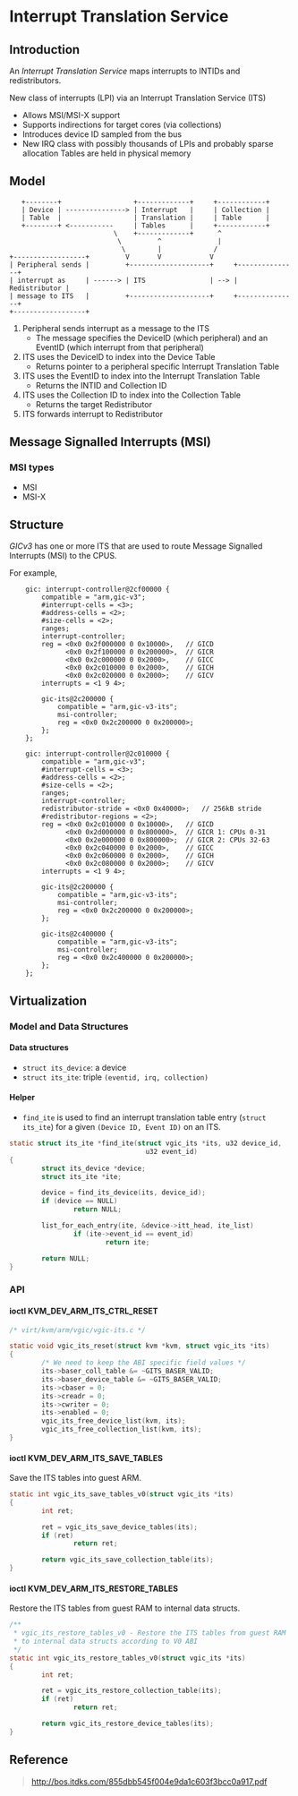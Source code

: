 # Interrupt Translation Service

## Introduction

An *Interrupt Translation Service* maps interrupts to INTIDs and
redistributors.

New class of interrupts (LPI) via an Interrupt Translation Service (ITS)
* Allows MSI/MSI-X support
* Supports indirections for target cores (via collections)
* Introduces device ID sampled from the bus
* New IRQ class with possibly thousands of LPIs and probably sparse
  allocation Tables are held in physical memory

## Model

```
   +--------+                  +-------------+     +------------+
   | Device | ---------------> | Interrupt   |     | Collection |
   | Table  |                  | Translation |     | Table      |
   +--------+ <-----------     | Tables      |     +------------+
                          \    +-------------+      ^
                           \         ^              |
                            \        |             /
+------------------+         V       V            V
| Peripheral sends |         +--------------------+     +---------------+
| interrupt as     | ------> | ITS                | --> | Redistributor |
| message to ITS   |         +--------------------+     +---------------+
+------------------+
```

1. Peripheral sends interrupt as a message to the ITS
   - The message specifies the DeviceID (which peripheral) and
     an EventID (which interrupt from that peripheral)
2. ITS uses the DeviceID to index into the Device Table
   - Returns pointer to a peripheral specific Interrupt Translation Table
3. ITS uses the EventID to index into the Interrupt Translation Table
   - Returns the INTID and Collection ID
4. ITS uses the Collection ID to index into the Collection Table
   - Returns the target Redistributor
5. ITS forwards interrupt to Redistributor

## Message Signalled Interrupts (MSI)

### MSI types

* MSI
* MSI-X

## Structure

*GICv3* has one or more ITS that are used to route Message Signalled
Interrupts (MSI) to the CPUS.

For example,

```
	gic: interrupt-controller@2cf00000 {
		compatible = "arm,gic-v3";
		#interrupt-cells = <3>;
		#address-cells = <2>;
		#size-cells = <2>;
		ranges;
		interrupt-controller;
		reg = <0x0 0x2f000000 0 0x10000>,	// GICD
		      <0x0 0x2f100000 0 0x200000>,	// GICR
		      <0x0 0x2c000000 0 0x2000>,	// GICC
		      <0x0 0x2c010000 0 0x2000>,	// GICH
		      <0x0 0x2c020000 0 0x2000>;	// GICV
		interrupts = <1 9 4>;

		gic-its@2c200000 {
			compatible = "arm,gic-v3-its";
			msi-controller;
			reg = <0x0 0x2c200000 0 0x200000>;
		};
	};

	gic: interrupt-controller@2c010000 {
		compatible = "arm,gic-v3";
		#interrupt-cells = <3>;
		#address-cells = <2>;
		#size-cells = <2>;
		ranges;
		interrupt-controller;
		redistributor-stride = <0x0 0x40000>;	// 256kB stride
		#redistributor-regions = <2>;
		reg = <0x0 0x2c010000 0 0x10000>,	// GICD
		      <0x0 0x2d000000 0 0x800000>,	// GICR 1: CPUs 0-31
		      <0x0 0x2e000000 0 0x800000>;	// GICR 2: CPUs 32-63
		      <0x0 0x2c040000 0 0x2000>,	// GICC
		      <0x0 0x2c060000 0 0x2000>,	// GICH
		      <0x0 0x2c080000 0 0x2000>;	// GICV
		interrupts = <1 9 4>;

		gic-its@2c200000 {
			compatible = "arm,gic-v3-its";
			msi-controller;
			reg = <0x0 0x2c200000 0 0x200000>;
		};

		gic-its@2c400000 {
			compatible = "arm,gic-v3-its";
			msi-controller;
			reg = <0x0 0x2c400000 0 0x200000>;
		};
	};
```

## Virtualization

### Model and Data Structures

#### Data structures

* `struct its_device`: a device
* `struct its_ite`: triple `(eventid, irq, collection)`

#### Helper

* `find_ite` is used to find an interrupt translation table
  entry (`struct its_ite`) for a given `(Device ID, Event ID)` on
  an ITS.

```c
static struct its_ite *find_ite(struct vgic_its *its, u32 device_id,
                                  u32 event_id)
{
        struct its_device *device;
        struct its_ite *ite;

        device = find_its_device(its, device_id);
        if (device == NULL)
                return NULL;

        list_for_each_entry(ite, &device->itt_head, ite_list)
                if (ite->event_id == event_id)
                        return ite;

        return NULL;
}
```

### API

#### ioctl KVM_DEV_ARM_ITS_CTRL_RESET

```c
/* virt/kvm/arm/vgic/vgic-its.c */

static void vgic_its_reset(struct kvm *kvm, struct vgic_its *its)
{
        /* We need to keep the ABI specific field values */
        its->baser_coll_table &= ~GITS_BASER_VALID;
        its->baser_device_table &= ~GITS_BASER_VALID;
        its->cbaser = 0;
        its->creadr = 0;
        its->cwriter = 0;
        its->enabled = 0;
        vgic_its_free_device_list(kvm, its);
        vgic_its_free_collection_list(kvm, its);
}
```

#### ioctl KVM_DEV_ARM_ITS_SAVE_TABLES

Save the ITS tables into guest ARM.

```c
static int vgic_its_save_tables_v0(struct vgic_its *its)
{
        int ret;

        ret = vgic_its_save_device_tables(its);
        if (ret)
                return ret;

        return vgic_its_save_collection_table(its);
}
```

#### ioctl KVM_DEV_ARM_ITS_RESTORE_TABLES

Restore the ITS tables from guest RAM to internal data
structs.

```c
/**
 * vgic_its_restore_tables_v0 - Restore the ITS tables from guest RAM
 * to internal data structs according to V0 ABI
 */
static int vgic_its_restore_tables_v0(struct vgic_its *its)
{
        int ret;

        ret = vgic_its_restore_collection_table(its);
        if (ret)
                return ret;

        return vgic_its_restore_device_tables(its);
}
```

## Reference

> http://bos.itdks.com/855dbb545f004e9da1c603f3bcc0a917.pdf